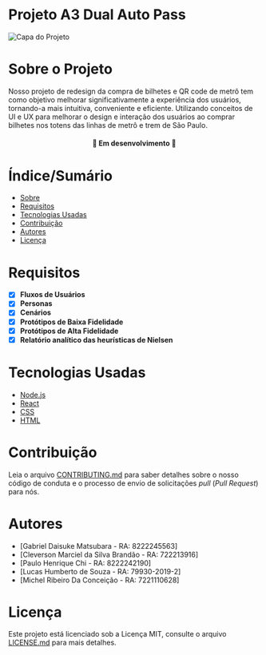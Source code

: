 # Projeto A3 Dual Auto Pass


![Capa do Projeto](https://www.guarulhosonline.com.br/wp-content/uploads/2020/07/Metr%C3%B4-SP-scaled.jpg)

# Sobre o Projeto


Nosso projeto de redesign da compra de bilhetes e QR code de metrô tem como objetivo melhorar significativamente a experiência dos usuários, tornando-a mais intuitiva, conveniente e eficiente. Utilizando conceitos de UI e UX para melhorar o design e interação dos usuários ao comprar bilhetes nos totens das linhas de metrô e trem de São Paulo.

<h4 align="center"> 
	🚧  Em desenvolvimento 🚧
</h4>

# Índice/Sumário

* [Sobre](#sobre-o-projeto)
* [Requisitos](#requisitos)
* [Tecnologias Usadas](#tecnologias-usadas)
* [Contribuição](#contribuição)
* [Autores](#autores)
* [Licença](#licença)


# Requisitos
- [x] **Fluxos de Usuários**
- [x] **Personas**
- [x] **Cenários**
- [x] **Protótipos de Baixa Fidelidade**
- [x] **Protótipos de Alta Fidelidade**
- [x] **Relatório analítico das heurísticas de Nielsen**

# Tecnologias Usadas

- [Node.js](https://nodejs.org/en/)	
- [React](https://pt-br.reactjs.org/)
- [CSS](https://www.w3.org/Style/CSS/Overview.en.html)	
- [HTML](https://html.spec.whatwg.org/multipage/)

# Contribuição

Leia o arquivo [CONTRIBUTING.md](CONTRIBUTING.md) para saber detalhes sobre o nosso código de conduta e o processo de envio de solicitações *pull* (*Pull Request*) para nós.

# Autores

- [Gabriel Daisuke Matsubara - RA: 8222245563]
- [Cleverson Marciel da Silva Brandão - RA: 722213916]
- [Paulo Henrique Chi - RA: 8222242190]
- [Lucas Humberto de Souza - RA: 79930-2019-2]
- [Michel Ribeiro Da Conceição - RA: 7221110628]

# Licença

Este projeto está licenciado sob a Licença MIT,  consulte o arquivo [LICENSE.md](LICENSE.md) para mais detalhes.